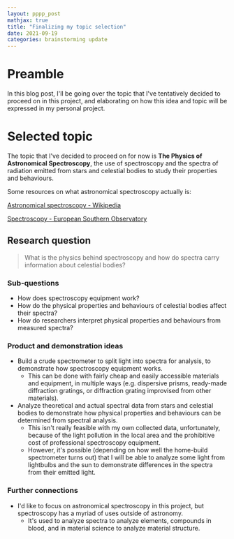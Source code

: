 ```yaml
---
layout: pppp_post
mathjax: true
title: "Finalizing my topic selection"
date: 2021-09-19
categories: brainstorming update
---
```


# Preamble

In this blog post, I'll be going over the topic that I've tentatively decided to proceed on in this project, and elaborating on how this idea and topic will be expressed in my personal project.

# Selected topic

The topic that I've decided to proceed on for now is **The Physics of Astronomical Spectroscopy**, the use of spectroscopy and the spectra of radiation emitted from stars and celestial bodies to study their properties and behaviours.

Some resources on what astronomical spectroscopy actually is:

[Astronomical spectroscopy - Wikipedia](https://en.wikipedia.org/wiki/Astronomical_spectroscopy)

[Spectroscopy - European Southern Observatory](https://www.eso.org/public/teles-instr/technology/spectroscopy/)

## Research question

> What is the physics behind spectroscopy and how do spectra carry information about celestial bodies?

### Sub-questions

- How does spectroscopy equipment work?
- How do the physical properties and behaviours of celestial bodies affect their spectra?
- How do researchers interpret physical properties and behaviours from measured spectra?

### Product and demonstration ideas

- Build a crude spectrometer to split light into spectra for analysis, to demonstrate how spectroscopy equipment works.
    - This can be done with fairly cheap and easily accessible materials and equipment, in multiple ways (e.g. dispersive prisms, ready-made diffraction gratings, or diffraction grating improvised from other materials).
- Analyze theoretical and actual spectral data from stars and celestial bodies to demonstrate how physical properties and behaviours can be determined from spectral analysis.
    - This isn't really feasible with my own collected data, unfortunately, because of the light pollution in the local area and the prohibitive cost of professional spectroscopy equipment.
    - However, it's possible (depending on how well the home-build spectrometer turns out) that I will be able to analyze some light from lightbulbs and the sun to demonstrate differences in the spectra from their emitted light.

### Further connections

- I'd like to focus on astronomical spectroscopy in this project, but spectroscopy has a myriad of uses outside of astronomy.
    - It's used to analyze spectra to analyze elements, compounds in blood, and in material science to analyze material structure.